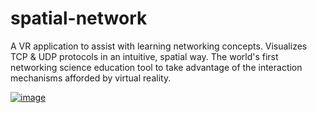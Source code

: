 # spatial-network
A VR application to assist with learning networking concepts. Visualizes TCP & UDP protocols in an intuitive, spatial way. The world's first networking science education tool to take advantage of the interaction mechanisms afforded by virtual reality.

[![image](https://user-images.githubusercontent.com/45664302/210140731-116a1ed7-a73a-40ee-98d0-0e791db35a36.png)](https://youtu.be/pJUqq_prXi8)

